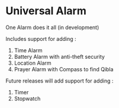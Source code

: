 # Universal Alarm
One Alarm does it all (in development)

Includes support for adding :
1. Time Alarm
2. Battery Alarm with anti-theft security
3. Location Alarm
4. Prayer Alarm with Compass to find Qibla

Future releases will add support for adding :
1. Timer
2. Stopwatch
